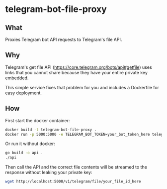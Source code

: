 # telegram-bot-file-proxy

## What
Proxies Telegram bot API requests to Telegram's file API.

## Why
Telegram's get file API (https://core.telegram.org/bots/api#getfile) uses links that you cannot share because they have your entire private key embedded.

This simple service fixes that problem for you and includes a Dockerfile for easy deployment.

## How
First start the docker container:
```bash
docker build -t telegram-bot-file-proxy .
docker run -p 5000:5000 -e TELEGRAM_BOT_TOKEN=your_bot_token_here telegram-bot-file-proxy
```

Or run it without docker:
```bash
go build -o api .
./api
```

Then call the API and the correct file contents will be streamed to the response without leaking your private key:
```bash
wget http://localhost:5000/v1/telegram/file/your_file_id_here
```
